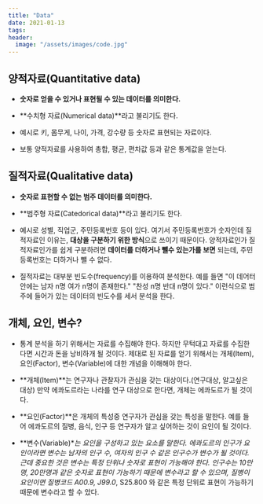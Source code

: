 ```yaml
---
title: "Data"
date: 2021-01-13
tags:
header:
  image: "/assets/images/code.jpg"
---
```


## 양적자료(Quantitative data)

* **숫자로 얻을 수 있거나 표현될 수 있는 데이터를 의미한다.**

* **수치형 자료(Numerical data)**라고 불리기도 한다.

* 예시로 키, 몸무게, 나이, 가격, 강수량 등 숫자로 표현되는 자료이다.

* 보통 양적자료를 사용하여 총합, 평균, 편차값 등과 같은 통계값을 얻는다.
 
 
 
## 질적자료(Qualitative data)

* **숫자로 표현할 수 없는 범주 데이터를 의미한다.**

* **범주형 자료(Catedorical data)**라고 불리기도 한다.

* 예시로 성별, 직업군, 주민등록번호 등이 있다. 여기서 주민등록번호가 숫자인데 질적자료인 이유는, **대상을 구분하기 위한 방식**으로 쓰이기 때문이다. 양적자료인가 질적자료인가를 쉽게 구분하려면 **데이터를 더하거나 뺄수 있는가를 보면** 되는데, 주민등록번호는 더하거나 뺄 수 없다.

* 질적자료는 대부분 빈도수(frequency)를 이용하여 분석한다. 예를 들면 "이 데어터 안에는 남자 n명 여가 n명이 존재한다." "찬성 n명 반대 n명이 있다." 이런식으로 범주에 들어가 있는 데이터의 빈도수를 세서 분석을 한다.
 
 
 
## 개체, 요인, 변수?

* 통계 분석을 하기 위해서는 자료를 수집해야 한다. 하지만 무턱대고 자료를 수집한다면 시간과 돈을 낭비하개 될 것이다. 제대로 된 자료를 얻기 위해서는 개체(Item), 요인(Factor), 변수(Variable)에 대한 개념을 이해해야 한다.

* **개체(Item)**는 연구자나 관찰자가 관심을 갖는 대상이다.(연구대상, 알고싶은 대상) 만약 에콰도르라는 나라를 연구 대상으로 한다면, 개체는 에콰도르가 될 것이다.

* **요인(Factor)**은 개체의 특성중 연구자가 관심을 갖는 특성을 말한다. 예를 들어 에콰도르의 질병, 음식, 인구 등 연구자가 알고 싶어하는 것이 요인이 될 것이다.

* **변수(Variable)**는 요인을 구성하고 있는 요소를 말한다. 에콰도르의 인구가 요인이라면 변수는 남자의 인구 수, 여자의 인구 수 같은 인구수가 변수가 될 것이다. 근데 중요한 것은 변수는 특정 단위나 숫자로 표현이 가능해야 한다. 인구수는 10만명, 20만명과 같은 숫자로 표현이 가능하기 때문에 변수라고 할 수 있으며, 질병이 요인이면 질병코드 A00.9, J99.0*, S25.800 와 같은 특정 단위로 표현이 가능하기 때문에 변수라고 할 수 았다.